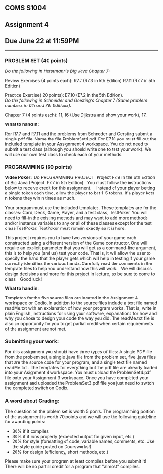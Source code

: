 ## COMS S1004
## Assignment 4
## Due June 22 at 11:59PM 
_________________________________________

 

### PROBLEM SET (40 points)  
*Do the following in Horstmann’s Big Java Chapter 7:*

Review Exercises (4 points each): R7.7 (R7.3 in 5th Edition) R7.11 (R7.7 in 5th Edition)

Practice Exercise( 20 points): E7.10 (E7.2 in the 5th Edition).  
*Do the following in Schneider and Gersting’s Chapter 7 (Same problem numbers in 6th and 7th Editions):*

Chapter 7 (4 points each):  11, 16 (Use Dijkstra and show your work), 17.  

 **What to hand in:**   

Ror R7.7 and R7.11 and the problems from Schneder and Gersting submit a single pdf file. Name the file ProblemSet4.pdf. For E7.10 you must fill out the included template in your Assignment 4 workspace. You do not need to submit a test class (although you should write one to test your work). We will use our own test class to check each of your methods. 



### PROGRAMMING (60 points)

**Video Poker:**  Do PROGRAMMING PROJECT  Project P7.9 in the 6th Edition of Big Java  (Project  P7.7 in 5th Edition)
 
You must follow the instructions below to receive credit for this assignment. 
 
Instead of your player betting a single token each time, allow the player to bet 1-5 tokens. If a player bets n tokens they win n times as much.  

Your program must use the included templates. These templates are for the classes: Card, Deck, Game, Player, and a test class, TestPoker. You will need to fill-in the existing methods and may want to add more methods and/or instance variables to any or all of these classes except for the test class TestPoker. TestPoker must remain exactly as it is here. 

This project requires you to have two versions of your game each constructed using a different version of the Game constructor. One will require an explicit parameter that you will get as a command-line argument, this is to help you (and us) test your code. That is, it will allow the user to specify the hand that the player gets which will help in testing if your game correctly identifies the various hands. Carefully read the comments in the template files to help you understand how this will work.
 
We will discuss design decisions and more for this project in lecture, so be sure to come to class!
 
Good luck!


**What to hand in**:

Templates for the five source files are located in the Assignment 4 workspace on Codio. In addition to the source files  include a text file named readMe.txt with an explanation of how your program works. That is, write in plain English, instructions for using your software, explanations for how and why you chose to design your code the way you did. The readMe.txt file is also an opportunity for you to get partial credit when certain requirements of the assignment are not met.   
 

### Submitting your work:

For this assignment you should have three types of files: A single PDF file from the problem set, a single .java file from the problem set, five .java files that are the source code for your program, and a single text file named readMe.txt . The templates for everything but the pdf file are already loaded into your Asignment 4 workspace. You must upload the ProblemSet4.pdf file onto your Assignment 3 workspace. Once you have completed your assignment and uploaded the ProblemSet3.pdf file you just need to switch the completed switch on Codio.

### A word about Grading: 
The question on the prblem set is worth 5 ponts. The programming portion of the assignment is worth 70 points and we will use the following guideline for awarding points:

* 30% if it compiles  
* 30% if it runs properly (expected output for given input, etc.)  
* 20% for style (formatting of code, variable names, comments, etc. Use the style guide posted on Coursworks!)  
* 20% for design (efficiency, short methods, etc.)  

Please make sure your program at least compiles before you submit it! There will be no partial credit for a program that "almost" compiles.

